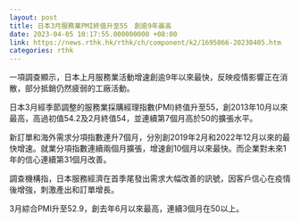 ```yaml
---
layout: post
title: 日本3月服務業PMI終值升至55　創逾9年最高
date: 2023-04-05 10:17:55.000000000 +08:00
link: https://news.rthk.hk/rthk/ch/component/k2/1695066-20230405.htm
categories: rthk
---
```


一項調查顯示，日本上月服務業活動增速創逾9年以來最快，反映疫情影響正在消散，部分抵銷仍然疲弱的工廠活動。

日本3月經季節調整的服務業採購經理指數(PMI)終值升至55，創2013年10月以來最高，高過初值54.2及2月終值54，並連續第7個月高於50的擴張水平。

新訂單和海外需求分項指數連升7個月，分別創2019年2月和2022年12月以來的最快增速。就業分項指數連續兩個月擴張，增速創10個月以來最快。而企業對未來1年的信心連續第31個月改善。

調查機構指，日本服務經濟在首季尾發出需求大幅改善的訊號，因客戶信心在疫情後增強，刺激產出和訂單增長。

3月綜合PMI升至52.9，創去年6月以來最高，連續3個月在50以上。
